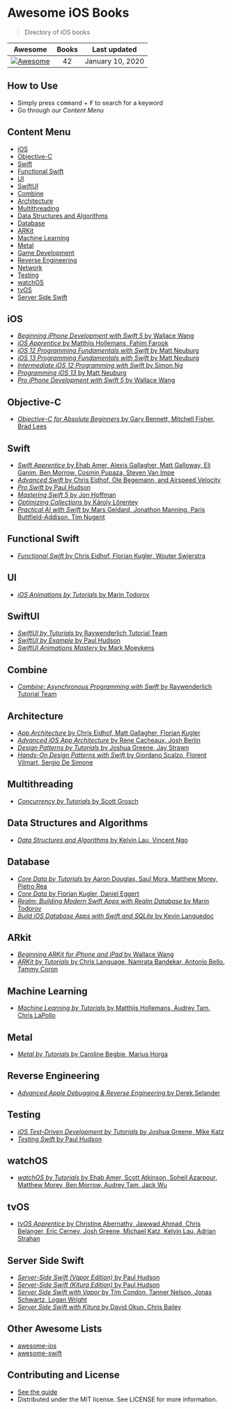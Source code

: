 # Awesome iOS Books

> Directory of iOS books

| Awesome | Books | Last updated |
| :-: | :-: | :-: |
| [![Awesome](https://cdn.rawgit.com/sindresorhus/awesome/d7305f38d29fed78fa85652e3a63e154dd8e8829/media/badge.svg)](https://github.com/sindresorhus/awesome) | 42 | January 10, 2020

## How to Use
- Simply press <kbd>command</kbd> + <kbd>F</kbd> to search for a keyword
- Go through our *Content Menu*

## Content Menu
- [iOS](#ios)
- [Objective-C](#objective-c)
- [Swift](#swift)
- [Functional Swift](#functional-swift)
- [UI](#ui)
- [SwiftUI](#swiftui)
- [Combine](#combine)
- [Architecture](#architecture)
- [Multithreading](#multithreading)
- [Data Structures and Algorithms](#data-structures-and-algorithms)
- [Database](#database)
- [ARKit](#arkit)
- [Machine Learning](#machine-learning)
- [Metal](#metal)
- [Game Development](#game-development)
- [Reverse Engineering](#reverse-engineering)
- [Network](#network)
- [Testing](#testing)
- [watchOS](#watchos)
- [tvOS](#tvos)
- [Server Side Swift](#server-side-swift)

## iOS
- [*Beginning iPhone Development with Swift 5* by Wallace Wang](https://www.amazon.com/Beginning-iPhone-Development-Swift-Exploring/dp/1484248643/ref=sr_1_14?keywords=Wallace+Wang&qid=1570780866&sr=8-14)
- [*iOS Apprentice* by Matthijs Hollemans, Fahim Farook](https://store.raywenderlich.com/products/swift-apprentice)
- [*iOS 12 Programming Fundamentals with Swift* by Matt Neuburg](https://www.amazon.com/iOS-12-Programming-Fundamentals-Swift/dp/1492044555/)
- [*iOS 13 Programming Fundamentals with Swift* by Matt Neuburg](https://www.oreilly.com/library/view/ios-13-programming/9781492074526/)
- [*Intermediate iOS 12 Programming with Swift* by Simon Ng](https://www.appcoda.com/intermediate-swift-programming-book/)
- [*Programming iOS 13* by Matt Neuburg](http://shop.oreilly.com/product/0636920310075.do)
- [*Pro iPhone Development with Swift 5* by Wallace Wang](https://www.apress.com/gp/book/9781484249437)

## Objective-C
- [*Objective-C for Absolute Beginners* by Gary Bennett, Mitchell Fisher, Brad Lees](https://www.amazon.com/Objective-C-Absolute-Beginners-iPhone-Programming/dp/1430236531)

## Swift
- [*Swift Apprentice* by Ehab Amer, Alexis Gallagher, Matt Galloway, Eli Ganim, Ben Morrow, Cosmin Pupaza, Steven Van Impe](https://store.raywenderlich.com/products/swift-apprentice)
- [*Advanced Swift* by Chris Eidhof, Ole Begemann, and Airspeed Velocity](https://www.objc.io/books/advanced-swift)
- [*Pro Swift* by Paul Hudson](https://www.hackingwithswift.com/store/pro-swift)
- [*Mastering Swift 5* by Jon Hoffman](https://www.amazon.com/Mastering-Swift-latest-programming-language/dp/1789139864)
- [*Optimizing Collections* by Károly Lőrentey](https://www.objc.io/books/optimizing-collections/)
- [*Practical AI with Swift* by Mars Geldard, Jonathon Manning, Paris Buttfield-Addison, Tim Nugent](https://aiwithswift.com/book/)

## Functional Swift
- [*Functional Swift* by Chris Eidhof, Florian Kugler, Wouter Swierstra](https://www.objc.io/books/functional-swift)

## UI
- [*iOS Animations by Tutorials* by Marin Todorov](https://store.raywenderlich.com/products/ios-animations-by-tutorials)

## SwiftUI
- [*SwiftUI by Tutorials* by Raywenderlich Tutorial Team](https://store.raywenderlich.com/products/swiftui-by-tutorials)
- [*SwiftUI by Example* by Paul Hudson](https://www.hackingwithswift.com/quick-start/swiftui)
- [*SwiftUI Animations Mastery* by Mark Moeykens](https://www.bigmountainstudio.com/swiftui-animations)

## Combine
- [*Combine: Asynchronous Programming with Swift* by Raywenderlich Tutorial Team](https://store.raywenderlich.com/products/combine-asynchronous-programming-with-swift)

## Architecture
- [*App Architecture* by Chris Eidhof, Matt Gallagher, Florian Kugler](https://www.objc.io/books/app-architecture)
- [*Advanced iOS App Architecture* by Rene Cacheaux, Josh Berlin](https://store.raywenderlich.com/products/advanced-ios-app-architecture)
- [*Design Patterns by Tutorials* by Joshua Greene, Jay Strawn](https://store.raywenderlich.com/products/design-patterns-by-tutorials)
- [*Hands-On Design Patterns with Swift* by Giordano Scalzo, Florent Vilmart, Sergio De Simone](https://www.packtpub.com/application-development/hands-design-patterns-swift#tab-label-additional)

## Multithreading
- [*Concurrency by Tutorials* by Scott Grosch](https://store.raywenderlich.com/products/concurrency-by-tutorials)

## Data Structures and Algorithms
- [*Data Structures and Algorithms* by Kelvin Lau, Vincent Ngo](https://store.raywenderlich.com/products/data-structures-and-algorithms-in-swift)

## Database
- [*Core Data by Tutorials* by Aaron Douglas, Saul Mora, Matthew Morey, Pietro Rea](https://store.raywenderlich.com/products/core-data-by-tutorials)
- [*Core Data* by Florian Kugler, Daniel Eggert](https://www.objc.io/books/core-data/)
- [*Realm: Building Modern Swift Apps with Realm Database* by Marin Todorov](https://store.raywenderlich.com/products/realm-building-modern-swift-apps-with-realm-database)
- [*Build iOS Database Apps with Swift and SQLite* by Kevin Languedoc](https://www.amazon.com/Build-Database-Apps-Swift-SQLite-ebook/dp/B01MRKN6H6)

## ARkit
- [*Beginning ARKit for iPhone and iPad* by Wallace Wang](https://www.amazon.com/Beginning-ARKit-iPhone-iPad-Development/dp/1484241010)
- [*ARKit by Tutorials* by Chris Language, Namrata Bandekar, Antonio Bello, Tammy Coron](https://store.raywenderlich.com/products/arkit-by-tutorials)

## Machine Learning
- [*Machine Learning by Tutorials* by Matthijs Hollemans, Audrey Tam, Chris LaPollo](https://store.raywenderlich.com/products/machine-learning-by-tutorials)

## Metal
- [*Metal by Tutorials* by Caroline Begbie, Marius Horga](https://store.raywenderlich.com/products/metal-by-tutorials)

## Reverse Engineering
- [*Advanced Apple Debugging & Reverse Engineering* by Derek Selander](https://store.raywenderlich.com/products/advanced-apple-debugging-and-reverse-engineering)

## Testing
- [*iOS Test-Driven Development by Tutorials* by Joshua Greene, Mike Katz](https://store.raywenderlich.com/products/ios-test-driven-development)
- [*Testing Swift* by Paul Hudson](https://www.hackingwithswift.com/store/testing-swift)

## watchOS
- [*watchOS by Tutorials* by Ehab Amer, Scott Atkinson, Soheil Azarpour, Matthew Morey, Ben Morrow, Audrey Tam, Jack Wu](https://store.raywenderlich.com/products/watchos-by-tutorials)

## tvOS
- [*tvOS Apprentice* by  Christine Abernathy, Jawwad Ahmad, Chris Belanger, Eric Cerney, Josh Greene, Michael Katz, Kelvin Lau, Adrian Strahan](https://store.raywenderlich.com/products/tvos-apprentice)

## Server Side Swift
- [*Server-Side Swift (Vapor Edition)* by Paul Hudson](https://www.hackingwithswift.com/store/server-side-swift)
- [*Server-Side Swift (Kitura Edition)* by Paul Hudson](https://www.hackingwithswift.com/store/server-side-swift)
- [*Server Side Swift with Vapor* by Tim Condon, Tanner Nelson, Jonas Schwartz, Logan Wright](https://store.raywenderlich.com/products/server-side-swift-with-vapor)
- [*Server Side Swift with Kitura* by David Okun, Chris Bailey](https://store.raywenderlich.com/products/server-side-swift-with-kitura)

## Other Awesome Lists
- [awesome-ios](https://github.com/vsouza/awesome-ios)
- [awesome-swift](https://github.com/matteocrippa/awesome-swift)

## Contributing and License
- [See the guide](https://github.com/bystritskiy/awesome-ios-books/blob/master/CONTRIBUTING.md)
- Distributed under the MIT license. See LICENSE for more information.

